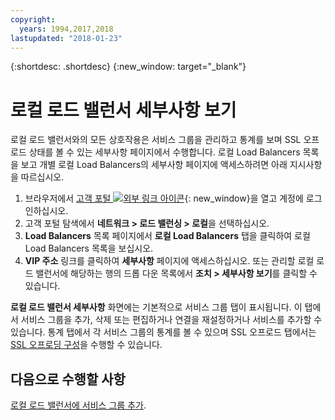 ```yaml
---
copyright:
  years: 1994,2017,2018
lastupdated: "2018-01-23"
---
```


{:shortdesc: .shortdesc}
{:new_window: target="_blank"}

# 로컬 로드 밸런서 세부사항 보기

로컬 로드 밸런서와의 모든 상호작용은 서비스 그룹을 관리하고 통계를 보며 SSL 오프로드 상태를 볼 수 있는 세부사항 페이지에서 수행합니다. 로컬 Load Balancers 목록을 보고 개별 로컬 Load Balancers의 세부사항 페이지에 액세스하려면 아래 지시사항을 따르십시오.

1. 브라우저에서 [고객 포털 ![외부 링크 아이콘](../../icons/launch-glyph.svg "외부 링크 아이콘")](https://control.softlayer.com/){: new_window}을 열고 계정에 로그인하십시오.
2. 고객 포털 탐색에서 **네트워크 > 로드 밸런싱 > 로컬**을 선택하십시오.
3. **Load Balancers** 목록 페이지에서 **로컬 Load Balancers** 탭을 클릭하여 로컬 Load Balancers 목록을 보십시오.
4. **VIP 주소** 링크를 클릭하여 **세부사항** 페이지에 액세스하십시오. 또는 관리할 로컬 로드 밸런서에 해당하는 행의 드롭 다운 목록에서 **조치 > 세부사항 보기**를 클릭할 수 있습니다.

**로컬 로드 밸런서 세부사항** 화면에는 기본적으로 서비스 그룹 탭이 표시됩니다. 이 탭에서 서비스 그룹을 추가, 삭제 또는 편집하거나 연결을 재설정하거나 서비스를 추가할 수 있습니다. 통계 탭에서 각 서비스 그룹의 통계를 볼 수 있으며 SSL 오프로드 탭에서는 [SSL 오프로딩 구성](configure-ssl-offloading-load-balancer.html)을 수행할 수 있습니다.

## 다음으로 수행할 사항

[로컬 로드 밸런서에 서비스 그룹 추가](add-service-group-load-balancer.html). 
